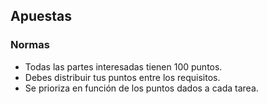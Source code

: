 ## Apuestas
### Normas
- Todas las partes interesadas tienen 100 puntos.
- Debes distribuir tus puntos entre los requisitos.
- Se prioriza en función de los puntos dados a cada tarea.